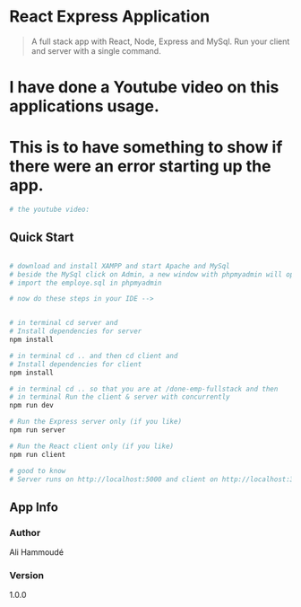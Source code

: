 # React Express Application

> A full stack app with React, Node, Express and MySql. 
Run your client and server with a single command. 


# I have done a Youtube video on this applications usage.
# This is to have something to show if there were an error starting up the app.
``` bash
# the youtube video: 


``` 
## Quick Start

``` bash

# download and install XAMPP and start Apache and MySql
# beside the MySql click on Admin, a new window with phpmyadmin will open
# import the employe.sql in phpmyadmin

# now do these steps in your IDE -->


# in terminal cd server and
# Install dependencies for server
npm install

# in terminal cd .. and then cd client and
# Install dependencies for client
npm install

# in terminal cd .. so that you are at /done-emp-fullstack and then
# in terminal Run the client & server with concurrently
npm run dev

# Run the Express server only (if you like)
npm run server

# Run the React client only (if you like)
npm run client

# good to know
# Server runs on http://localhost:5000 and client on http://localhost:3000
```

## App Info

### Author

Ali Hammoudé

### Version

1.0.0

